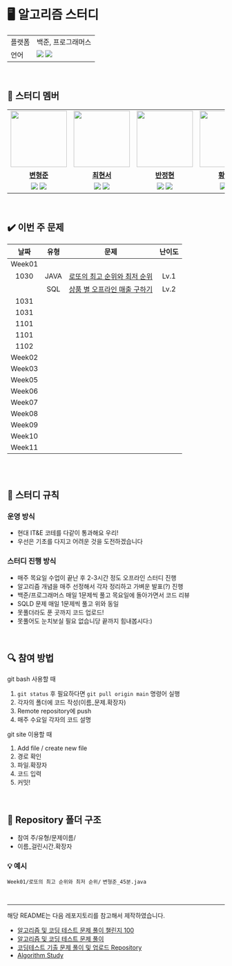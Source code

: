 

# 🖥 알고리즘 스터디

<table>
    <td>플랫폼</td>
    <td>백준, 프로그래머스</td>
  </tr>
  <tr>
    <td>언어</td>
    <td><img src="https://img.shields.io/badge/java-007396?style=for-the-badge&logo=java&logoColor=white">
        <img src="https://img.shields.io/badge/sql-F80000?style=for-the-badge&logo=java&logoColor=red">
    </td>
  </tr>
</table>

<br/>

## 🤖 스터디 멤버

<table>
 <tr>
    <td align="center"><a href="https://github.com/skybluelion"><img src="https://avatars.githubusercontent.com/skybluelion" width="130px;" alt=""></a></td>
    <td align="center"><a href="https://github.com/ha01032"><img src="https://avatars.githubusercontent.com/ha01032" width="130px;" alt=""></a></td>
    <td align="center"><a href="https://github.com/BanJung"><img src="https://avatars.githubusercontent.com/BanJung" width="130px;" alt=""></a></td>
    <td align="center"><a href="https://github.com/"><img src="https://avatars.githubusercontent.com/" width="130px;" alt=""></a></td>
    <td align="center"><a href="https://github.com/"><img src="https://avatars.githubusercontent.com/" width="130px;" alt=""></a></td>
  </tr>
  <tr>
    <td align="center"><a href="https://github.com/skybluelion"><b>변형준</b></a></td>
    <td align="center"><a href="https://github.com/ha01032"><b>최현서</b></a></td>
    <td align="center"><a href="https://github.com/BanJung"><b>반정현</b></a></td>
    <td align="center"><a href="https://github.com/"><b>황수연</b></a></td>
    <td align="center"><a href="https://github.com/"><b>이혜연</b></a></td>
  </tr>
  
  <tr> 
    <td align="center">
    <img src="https://img.shields.io/badge/Java-007396?style=for-the-badge&logo=java&logoColor=white">
    <img src="https://img.shields.io/badge/sql-F80000?style=for-the-badge&logo=java&logoColor=red">
    </td>
    <td align="center">
    <img src="https://img.shields.io/badge/Java-007396?style=for-the-badge&logo=java&logoColor=white">
    <img src="https://img.shields.io/badge/sql-F80000?style=for-the-badge&logo=java&logoColor=red">
    </td>
    <td align="center">
    <img src="https://img.shields.io/badge/Java-007396?style=for-the-badge&logo=java&logoColor=white">
    <img src="https://img.shields.io/badge/sql-F80000?style=for-the-badge&logo=java&logoColor=red">
    </td>
    <td align="center">
    <img src="https://img.shields.io/badge/Java-007396?style=for-the-badge&logo=java&logoColor=white">
    <img src="https://img.shields.io/badge/sql-F80000?style=for-the-badge&logo=java&logoColor=red">
    </td>
    <td align="center">
    <img src="https://img.shields.io/badge/Java-007396?style=for-the-badge&logo=java&logoColor=white">
    <img src="https://img.shields.io/badge/sql-F80000?style=for-the-badge&logo=java&logoColor=red">
    </td>

</table>

<br/>

## ✔️ 이번 주 문제


| 날짜 | 유형 | 문제 | 난이도 |
|:---:|:---:|:---:|:---:|
|Week01||||
|1030|JAVA|[로또의 최고 순위와 최저 순위](https://school.programmers.co.kr/learn/courses/30/lessons/77484) | Lv.1|
||SQL|[상품 별 오프라인 매출 구하기](https://school.programmers.co.kr/learn/courses/30/lessons/131533) | Lv.2|
|1031|
|1031|
|1101|
|1101|
|1102|
|Week02|
|Week03|
|Week05|
|Week06|
|Week07|
|Week08|
|Week09|
|Week10|
|Week11|


<br/>

<br/>

## 📌 스터디 규칙

### 운영 방식

- 현대 IT&E 코테를 다같이 통과해요 우리!
- 우선은 기초를 다지고 어려운 것을 도전하겠습니다

### 스터디 진행 방식
- 매주 목요일 수업이 끝난 후 2-3시간 정도 오프라인 스터디 진행
- 알고리즘 개념을 매주 선정해서 각자 정리하고 가벼운 발표(?) 진행
- 백준/프로그래머스 매일 1문제씩 풀고 목요일에 돌아가면서 코드 리뷰
- SQLD 문제 매일 1문제씩 풀고 위와 동일
- 못풀더라도 푼 곳까지 코드 업로드!
- 못풀어도 눈치보실 필요 없습니당 끝까지 힘내봅시다:)
<br/>

## 🔍 참여 방법
git bash 사용할 때
1.  `git status`  후 필요하다면  `git pull origin main`  명령어 실행
2.  각자의 폴더에 코드 작성(이름_문제.확장자)
3.  Remote repository에 push
4. 매주 수요일 각자의 코드 설명

git site 이용할 때
1. Add file / create new file
2. 경로 확인
3. 파일.확장자
4. 코드 입력
5. 커밋!

<br/>

## 📁 Repository 폴더 구조
- 참여 주/유형/문제이름/
- 이름_걸린시간.확장자
### 💡 예시
`Week01/로또의 최고 순위와 최저 순위/`
`변형준_45분.java`

<br/>

---

해당 README는 다음 레포지토리를 참고해서 제작하였습니다.

- [알고리즘 및 코딩 테스트 문제 풀이 챌린지 100](https://github.com/ellynhan/challenge100-codingtest-study)
- [알고리즘 및 코딩 테스트 문제 풀이](https://github.com/Seongho0503/Algo_Study)
- [코딩테스트 기출 문제 풀이 및 업로드 Repository](https://github.com/CodeTest-StudyGroup/Code-Test-Study)
- [Algorithm Study](https://github.com/b1urrrr/Algorithm-Study)
